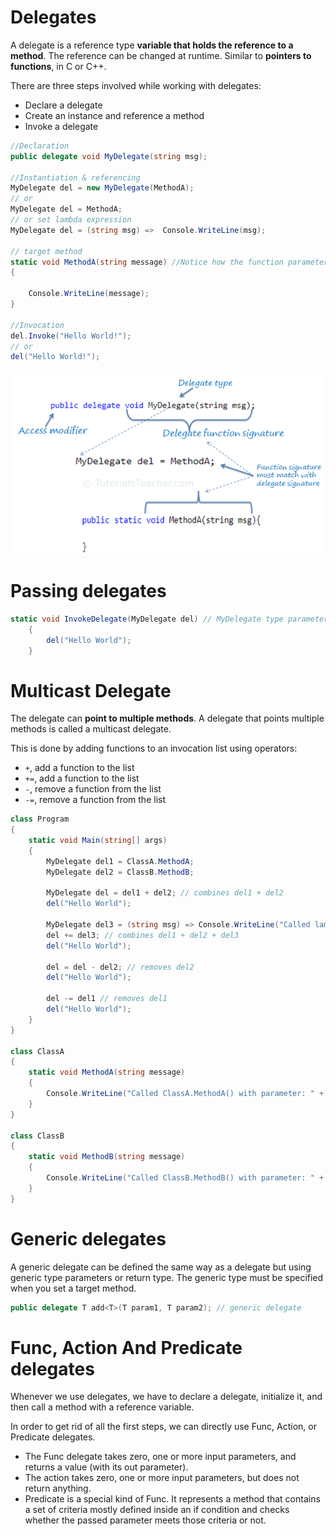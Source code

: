 # Delegates
A delegate is a reference type **variable that holds the reference to a method**. The reference can be changed at runtime. Similar to **pointers to functions**, in C or C++.

There are three steps involved while working with delegates:
- Declare a delegate
- Create an instance and reference a method
- Invoke a delegate

```cs
//Declaration
public delegate void MyDelegate(string msg);

//Instantiation & referencing
MyDelegate del = new MyDelegate(MethodA);
// or 
MyDelegate del = MethodA; 
// or set lambda expression 
MyDelegate del = (string msg) =>  Console.WriteLine(msg);

// target method
static void MethodA(string message) //Notice how the function parameters match the delegate signature.
{
    
    Console.WriteLine(message);
}

//Invocation
del.Invoke("Hello World!");
// or 
del("Hello World!");
```
![delegates](delegates.png)

# Passing delegates
```cs
static void InvokeDelegate(MyDelegate del) // MyDelegate type parameter
    {
        del("Hello World");
    }
```

# Multicast Delegate
The delegate can **point to multiple methods**. A delegate that points multiple methods is called a multicast delegate.

This is done by adding functions to an invocation list using operators:
- `+`, add a function to the list
- `+=`, add a function to the list
- `-`, remove a function from the list
- `-=`, remove a function from the list

```cs
class Program
{
    static void Main(string[] args)
    {
        MyDelegate del1 = ClassA.MethodA;
        MyDelegate del2 = ClassB.MethodB;

        MyDelegate del = del1 + del2; // combines del1 + del2
        del("Hello World");

        MyDelegate del3 = (string msg) => Console.WriteLine("Called lambda expression: " + msg);
        del += del3; // combines del1 + del2 + del3
        del("Hello World");

        del = del - del2; // removes del2
        del("Hello World");

        del -= del1 // removes del1
        del("Hello World");
    }
}

class ClassA
{
    static void MethodA(string message)
    {
        Console.WriteLine("Called ClassA.MethodA() with parameter: " + message);
    }
}

class ClassB
{
    static void MethodB(string message)
    {
        Console.WriteLine("Called ClassB.MethodB() with parameter: " + message);
    }
}
```

# Generic delegates
A generic delegate can be defined the same way as a delegate but using generic type parameters or return type. The generic type must be specified when you set a target method.

```cs
public delegate T add<T>(T param1, T param2); // generic delegate
```

# Func, Action And Predicate delegates
Whenever we use delegates, we have to declare a delegate, initialize it, and then call a method with a reference variable.

In order to get rid of all the first steps, we can directly use Func, Action, or Predicate delegates.

- The Func delegate takes zero, one or more input parameters, and returns a value (with its out parameter).
- The action takes zero, one or more input parameters, but does not return anything.
- Predicate is a special kind of Func. It represents a method that contains a set of criteria mostly defined inside an if condition and checks whether the passed parameter meets those criteria or not.